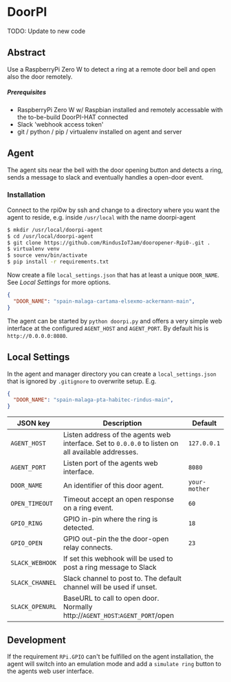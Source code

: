 # DoorPI

TODO: Update to new code

## Abstract

Use a RaspberryPi Zero W to detect a ring at a remote door bell
and open also the door remotely. 

##### Prerequisites

- RaspberryPi Zero W w/ Raspbian installed and remotely
  accessable with the to-be-build DoorPI-HAT connected
- Slack 'webhook access token' 
- git / python / pip / virtualenv installed on agent and server

## Agent

The agent sits near the bell with the door opening button and 
detects a ring, sends a message to slack and eventually handles
a open-door event.

### Installation

Connect to the rpi0w by ssh and change to a directory where
you want the agent to reside, e.g. inside `/usr/local` with
the name doorpi-agent

```Bash
$ mkdir /usr/local/doorpi-agent
$ cd /usr/local/doorpi-agent
$ git clone https://github.com/RindusIoTJam/dooropener-Rpi0-.git .
$ virtualenv venv
$ source venv/bin/activate
$ pip install -r requirements.txt
```

Now create a file `local_settings.json` that has at least a unique
`DOOR_NAME`. See _Local Settings_ for more options.

```JSON
{
  "DOOR_NAME": "spain-malaga-cartama-elsexmo-ackermann-main",
}
```

The agent can be started  by `python doorpi.py` and offers a very
simple web interface at the configured `AGENT_HOST` and `AGENT_PORT`.
By default his is `http://0.0.0.0:8080`.

## Local Settings

In the agent and manager directory you can create a `local_settings.json`
that is ignored by `.gitignore` to overwrite setup. E.g.

```JSON
{
  "DOOR_NAME": "spain-malaga-pta-habitec-rindus-main",
}
```

| JSON key        | Description |Default |
| --------------- | ----------- | ------ |
| `AGENT_HOST`    | Listen address of the agents web interface. Set to `0.0.0.0` to listen on all available addresses. | `127.0.0.1` |
| `AGENT_PORT`    | Listen port of the agents web interface. | `8080` |
| `DOOR_NAME`     | An identifier of this door agent. | `your-mother` |
| `OPEN_TIMEOUT`  | Timeout accept an open response on a ring event. | `60` |
| `GPIO_RING`     | GPIO in-pin where the ring is detected. | `18` |
| `GPIO_OPEN`     | GPIO out-pin the the door-open relay connects. | `23` |
| `SLACK_WEBHOOK` | If set this webhook will be used to post a ring message to Slack | |
| `SLACK_CHANNEL` | Slack channel to post to. The default channel will be used if unset. | |
| `SLACK_OPENURL` | BaseURL to call to open door. Normally http://`AGENT_HOST`:`AGENT_PORT`/open | |

## Development

If the requirement `RPi.GPIO` can't be fulfilled on the agent installation,
the agent will switch into an emulation mode and add a `simulate ring` 
button to the agents web user interface.